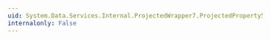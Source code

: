 ```yaml
---
uid: System.Data.Services.Internal.ProjectedWrapper7.ProjectedProperty5
internalonly: False
---
```

